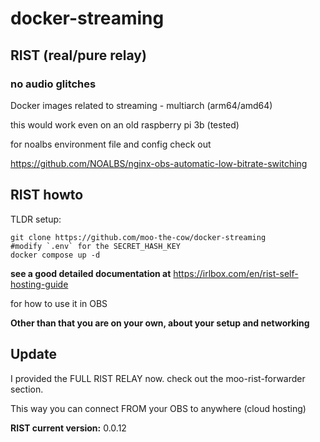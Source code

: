 # docker-streaming
## RIST (real/pure relay)
### no audio glitches
Docker images related to streaming - multiarch (arm64/amd64)

this would work even on an old raspberry pi 3b (tested)

for noalbs environment file and config check out

https://github.com/NOALBS/nginx-obs-automatic-low-bitrate-switching

## RIST howto
TLDR setup:

```
git clone https://github.com/moo-the-cow/docker-streaming
#modify `.env` for the SECRET_HASH_KEY
docker compose up -d
```

**see a good detailed documentation at** https://irlbox.com/en/rist-self-hosting-guide

for how to use it in OBS

**Other than that you are on your own, about your setup and networking**

## Update
I provided the FULL RIST RELAY now. check out the moo-rist-forwarder section.

This way you can connect FROM your OBS to anywhere (cloud hosting)

**RIST current version:** 0.0.12
